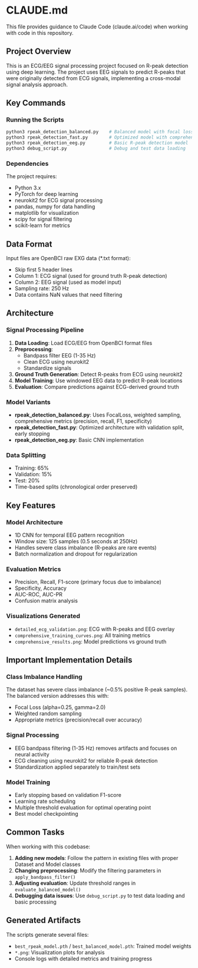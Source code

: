 # CLAUDE.md

This file provides guidance to Claude Code (claude.ai/code) when working with code in this repository.

## Project Overview

This is an ECG/EEG signal processing project focused on R-peak detection using deep learning. The project uses EEG signals to predict R-peaks that were originally detected from ECG signals, implementing a cross-modal signal analysis approach.

## Key Commands

### Running the Scripts
```bash
python3 rpeak_detection_balanced.py    # Balanced model with focal loss and proper metrics
python3 rpeak_detection_fast.py        # Optimized model with comprehensive evaluation
python3 rpeak_detection_eeg.py         # Basic R-peak detection model
python3 debug_script.py                # Debug and test data loading
```

### Dependencies
The project requires:
- Python 3.x
- PyTorch for deep learning
- neurokit2 for ECG signal processing
- pandas, numpy for data handling
- matplotlib for visualization
- scipy for signal filtering
- scikit-learn for metrics

## Data Format

Input files are OpenBCI raw EXG data (*.txt format):
- Skip first 5 header lines
- Column 1: ECG signal (used for ground truth R-peak detection)
- Column 2: EEG signal (used as model input)
- Sampling rate: 250 Hz
- Data contains NaN values that need filtering

## Architecture

### Signal Processing Pipeline
1. **Data Loading**: Load ECG/EEG from OpenBCI format files
2. **Preprocessing**: 
   - Bandpass filter EEG (1-35 Hz)
   - Clean ECG using neurokit2
   - Standardize signals
3. **Ground Truth Generation**: Detect R-peaks from ECG using neurokit2
4. **Model Training**: Use windowed EEG data to predict R-peak locations
5. **Evaluation**: Compare predictions against ECG-derived ground truth

### Model Variants
- **rpeak_detection_balanced.py**: Uses FocalLoss, weighted sampling, comprehensive metrics (precision, recall, F1, specificity)
- **rpeak_detection_fast.py**: Optimized architecture with validation split, early stopping
- **rpeak_detection_eeg.py**: Basic CNN implementation

### Data Splitting
- Training: 65%
- Validation: 15% 
- Test: 20%
- Time-based splits (chronological order preserved)

## Key Features

### Model Architecture
- 1D CNN for temporal EEG pattern recognition
- Window size: 125 samples (0.5 seconds at 250Hz)
- Handles severe class imbalance (R-peaks are rare events)
- Batch normalization and dropout for regularization

### Evaluation Metrics
- Precision, Recall, F1-score (primary focus due to imbalance)
- Specificity, Accuracy
- AUC-ROC, AUC-PR
- Confusion matrix analysis

### Visualizations Generated
- `detailed_ecg_validation.png`: ECG with R-peaks and EEG overlay
- `comprehensive_training_curves.png`: All training metrics
- `comprehensive_results.png`: Model predictions vs ground truth

## Important Implementation Details

### Class Imbalance Handling
The dataset has severe class imbalance (~0.5% positive R-peak samples). The balanced version addresses this with:
- Focal Loss (alpha=0.25, gamma=2.0)
- Weighted random sampling
- Appropriate metrics (precision/recall over accuracy)

### Signal Processing
- EEG bandpass filtering (1-35 Hz) removes artifacts and focuses on neural activity
- ECG cleaning using neurokit2 for reliable R-peak detection
- Standardization applied separately to train/test sets

### Model Training
- Early stopping based on validation F1-score
- Learning rate scheduling
- Multiple threshold evaluation for optimal operating point
- Best model checkpointing

## Common Tasks

When working with this codebase:
1. **Adding new models**: Follow the pattern in existing files with proper Dataset and Model classes
2. **Changing preprocessing**: Modify the filtering parameters in `apply_bandpass_filter()`
3. **Adjusting evaluation**: Update threshold ranges in `evaluate_balanced_model()`
4. **Debugging data issues**: Use `debug_script.py` to test data loading and basic processing

## Generated Artifacts

The scripts generate several files:
- `best_rpeak_model.pth` / `best_balanced_model.pth`: Trained model weights
- `*.png`: Visualization plots for analysis
- Console logs with detailed metrics and training progress